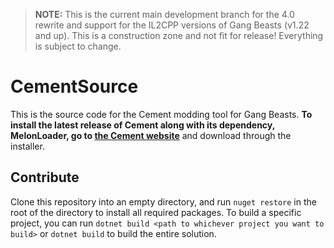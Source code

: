 > **NOTE:** This is the current main development branch for the 4.0 rewrite and support for the IL2CPP versions of Gang Beasts (v1.22 and up). This is a construction zone and not fit for release! Everything is subject to change.

# CementSource

This is the source code for the Cement modding tool for Gang Beasts. **To install the latest release of Cement along with its dependency, MelonLoader, go to [the Cement website](https://cementgb.github.io)** and download through the installer.

## Contribute

Clone this repository into an empty directory, and run `nuget restore` in the root of the directory to install all required packages. To build a specific project, you can run `dotnet build <path to whichever project you want to build>` or `dotnet build` to build the entire solution.
